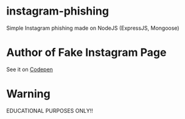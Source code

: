 # instagram-phishing
Simple Instagram phishing made on NodeJS (ExpressJS, Mongoose)

# Author of Fake Instagram Page
See it on [Codepen](https://codepen.io/gowedo/pen/VwLwjgj)

# Warning
EDUCATIONAL PURPOSES ONLY!!

